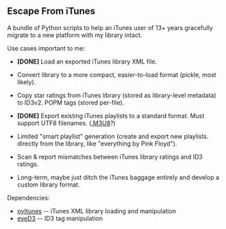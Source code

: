 Escape From iTunes
------------------

A bundle of Python scripts to help an iTunes user of 13+ years
gracefully migrate to a new platform with my library intact.

Use cases important to me:

- **[DONE]** Load an exported iTunes library XML file.
- Convert library to a more compact, easier-to-load format (pickle, most likely).
- Copy star ratings from iTunes library (stored as library-level metadata) to ID3v2.
  POPM tags (stored per-file).
- **[DONE]** Export existing iTunes playlists to a standard format.
  Must support UTF8 filenames. ([.M3U8](https://en.wikipedia.org/wiki/M3U)?)

- Limited "smart playlist" generation (create and export new playlists.
  directly from the library, like "everything by Pink Floyd").
- Scan & report mismatches between iTunes library ratings and ID3 ratings.
- Long-term, maybe just ditch the iTunes baggage entirely and develop a custom
  library format.

Dependencies:

- [pyItunes](https://github.com/liamks/pyitunes) -- iTunes XML library loading and manipulation
- [eyeD3](http://freecode.com/projects/eyed3) -- ID3 tag manipulation
